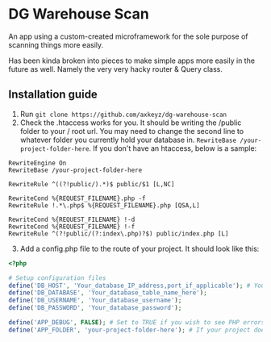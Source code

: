 # DG Warehouse Scan

An app using a custom-created microframework for the sole purpose of scanning things more easily.

Has been kinda broken into pieces to make simple apps more easily in the future as well. Namely the very very hacky router & Query class.

## Installation guide

1. Run `git clone https://github.com/axkeyz/dg-warehouse-scan`
2. Check the .htaccess works for you. It should be writing the /public folder to your / root url. You may need to change the second line to whatever folder you currently hold your database in. `RewriteBase /your-project-folder-here`. If you don't have an htaccess, below is a sample:
 ```
RewriteEngine On
RewriteBase /your-project-folder-here

RewriteRule ^((?!public/).*)$ public/$1 [L,NC]

RewriteCond %{REQUEST_FILENAME}.php -f
RewriteRule !.*\.php$ %{REQUEST_FILENAME}.php [QSA,L]

RewriteCond %{REQUEST_FILENAME} !-d
RewriteCond %{REQUEST_FILENAME} !-f
RewriteRule ^(?!public/(?:index\.php)?$) public/index.php [L]
```
3. Add a config.php file to the route of your project. It should look like this:
 ```php
<?php

# Setup configuration files
define('DB_HOST', 'Your_database_IP_address,port_if_applicable'); # Your_database_IP_address will work by itself if a default port is used
define('DB_DATABASE', 'Your_database_table_name_here');
define('DB_USERNAME', 'Your_database_username');
define('DB_PASSWORD', 'Your_database_password');

define('APP_DEBUG', FALSE); # Set to TRUE if you wish to see PHP errors. You will still see SQLSRV issues from bad queries.
define('APP_FOLDER', 'your-project-folder-here'); # If your project does not live at the root of your webserver files, put its folder name here.
```
